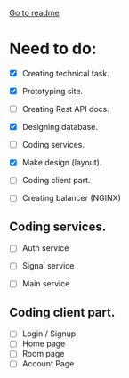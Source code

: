 [Go to readme](../README.md)

# Need to do:
- [x] Creating technical task.
- [x] Prototyping site.
- [ ] Creating Rest API docs.
- [x] Designing database. 
- [ ] Coding services.
- [x] Make design (layout).
- [ ] Coding client part.
- [ ] Creating balancer (NGINX)


## Coding services.
- [ ] Auth service
- [ ] Signal service
- [ ] Main service


## Coding client part.
- [ ] Login / Signup
- [ ] Home page
- [ ] Room page
- [ ] Account Page